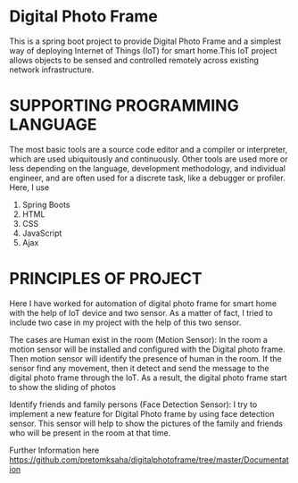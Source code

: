 # Digital Photo Frame
This is a spring boot project to provide Digital Photo Frame and a simplest way of deploying Internet of Things (IoT) for smart home.This IoT project allows objects to be sensed and controlled remotely across existing network infrastructure.

# SUPPORTING PROGRAMMING LANGUAGE
The most basic tools are a source code editor and a compiler or interpreter, which are used ubiquitously and continuously. Other tools are used more or less depending on the language, development methodology, and individual engineer, and are often used for a discrete task, like a debugger or profiler. Here, I use
1. Spring Boots
2. HTML
3. CSS
4. JavaScript
5. Ajax

# PRINCIPLES OF PROJECT
Here I have worked for automation of digital photo frame for smart home with the help of IoT device and two sensor. As a matter of fact, I tried to include two case in my project with the help of this two sensor. 

The cases are Human exist in the room (Motion Sensor): In the room a motion sensor will be installed and configured with the Digital photo frame. Then motion sensor will identify the presence of human in the room. If the sensor find any movement, then it detect and send the message to the digital photo frame through the IoT. As a result, the digital photo frame start to show the sliding of photos

Identify friends and family persons (Face Detection Sensor): I try to implement a new feature for Digital Photo frame by using face detection sensor. This sensor will help to show the pictures of the family and friends who will be present in the room at that time.

Further Information here https://github.com/pretomksaha/digitalphotoframe/tree/master/Documentation
